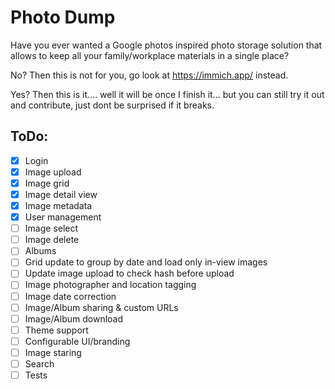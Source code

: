 # Photo Dump

Have you ever wanted a Google photos inspired photo storage solution that allows to keep all your family/workplace materials in a single place?

No? Then this is not for you, go look at https://immich.app/ instead.

Yes? Then this is it.... well it will be once I finish it... but you can still try it out and contribute, just dont be surprised if it breaks.

## ToDo:
- [X] Login
- [X] Image upload
- [X] Image grid
- [X] Image detail view
- [X] Image metadata
- [X] User management
- [ ] Image select
- [ ] Image delete
- [ ] Albums
- [ ] Grid update to group by date and load only in-view images
- [ ] Update image upload to check hash before upload
- [ ] Image photographer and location tagging
- [ ] Image date correction
- [ ] Image/Album sharing & custom URLs
- [ ] Image/Album download
- [ ] Theme support
- [ ] Configurable UI/branding
- [ ] Image staring
- [ ] Search
- [ ] Tests
